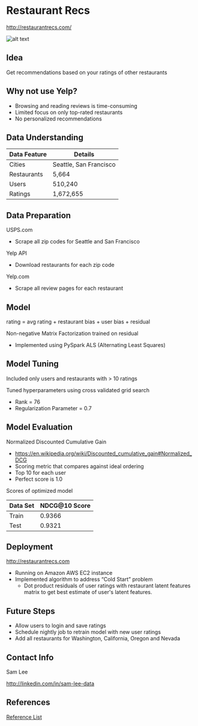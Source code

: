 Restaurant Recs
===============
http://restaurantrecs.com/

![alt text](images/RestaurantRecsScreenshot.png "Restaurant Recs Screenshot")

Idea
----
Get recommendations based on your ratings of other restaurants


Why not use Yelp?
-----------------
* Browsing and reading reviews is time-consuming
* Limited focus on only top-rated restaurants
* No personalized recommendations


Data Understanding
------------------
| Data Feature | Details |
| ------------ | --- | 
| Cities       | Seattle, San Francisco |
| Restaurants  | 5,664 |
| Users        | 510,240 |
| Ratings      | 1,672,655 |


Data Preparation
----------------
USPS.com
* Scrape all zip codes for Seattle and San Francisco

Yelp API
* Download restaurants for each zip code

Yelp.com
* Scrape all review pages for each restaurant


Model
-----
rating = avg rating + restaurant bias + user bias + residual

Non-negative Matrix Factorization trained on residual
* Implemented using PySpark ALS (Alternating Least Squares)


Model Tuning
------------
Included only users and restaurants with > 10 ratings

Tuned hyperparameters using cross validated grid search
* Rank = 76
* Regularization Parameter = 0.7


Model Evaluation
----------------
Normalized Discounted Cumulative Gain
* https://en.wikipedia.org/wiki/Discounted_cumulative_gain#Normalized_DCG
* Scoring metric that compares against ideal ordering
* Top 10 for each user
* Perfect score is 1.0

Scores of optimized model

| Data Set | NDCG@10 Score |
| -------- | ------------- |
| Train    | 0.9366 |
| Test     | 0.9321 |


Deployment
----------
http://restaurantrecs.com

* Running on Amazon AWS EC2 instance
* Implemented algorithm to address “Cold Start” problem
  * Dot product residuals of user ratings with restaurant latent features matrix
    to get best estimate of user's latent features.


Future Steps
------------
* Allow users to login and save ratings
* Schedule nightly job to retrain model with new user ratings
* Add all restaurants for Washington, California, Oregon and Nevada


Contact Info
------------
Sam Lee

http://linkedin.com/in/sam-lee-data


References
----------
[Reference List](references.md)
